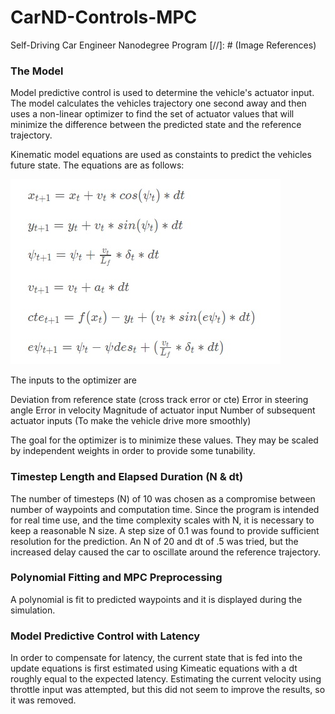 # CarND-Controls-MPC
Self-Driving Car Engineer Nanodegree Program
[//]: # (Image References)

[image1]: ./content/kinematic_model.jpg  "Kinematic Model"

### The Model

Model predictive control is used to determine the vehicle's actuator input. The model calculates the vehicles trajectory one second away and then uses a non-linear optimizer to find the set of actuator values that will minimize the difference between the predicted state and the reference trajectory. 

Kinematic model equations are used as constaints to predict the vehicles future state. The equations are as follows:

![alt text][image1]

The inputs to the optimizer are 

Deviation from reference state (cross track error or cte)
Error in steering angle 
Error in velocity
Magnitude of actuator input 
Number of subsequent actuator inputs (To make the vehicle drive more smoothly)

The goal for the optimizer is to minimize these values. They may be scaled by independent weights in order to provide some tunability.

### Timestep Length and Elapsed Duration (N & dt)
The number of timesteps (N) of 10 was chosen as a compromise between number of waypoints and computation time. Since the program is intended for real time use, and the time complexity scales with N, it is necessary to keep a reasonable N size. A step size of 0.1 was found to provide sufficient resolution for the prediction. An N of 20 and dt of .5 was tried, but the increased delay caused the car to oscillate around the reference trajectory. 

### Polynomial Fitting and MPC Preprocessing
A polynomial is fit to predicted waypoints and it is displayed during the simulation. 

### Model Predictive Control with Latency
In order to compensate for latency, the current state that is fed into the update equations is first estimated using Kimeatic equations with a dt roughly equal to the expected latency. Estimating the current velocity using throttle input was attempted, but this did not seem to improve the results, so it was removed.
